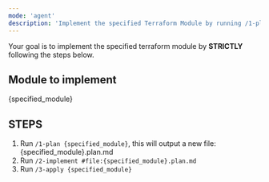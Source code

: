 ```yaml
---
mode: 'agent'
description: 'Implement the specified Terraform Module by running /1-plan, /2-implement and /3-apply in sequence.'
---
```

Your goal is to implement the specified terraform module by **STRICTLY** following the steps below.

## Module to implement
{specified_module}

## STEPS
1. Run `/1-plan {specified_module}`, this will output a new file: {specified_module}.plan.md
2. Run `/2-implement #file:{specified_module}.plan.md`
3. Run `/3-apply {specified_module}`